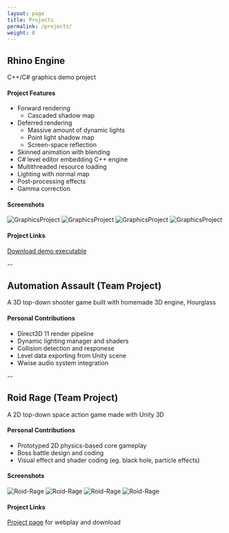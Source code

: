 ```yaml
---
layout: page
title: Projects
permalink: /projects/
weight: 0
---
```


## Rhino Engine
C++/C# graphics demo project

#### Project Features
* Forward rendering
  * Cascaded shadow map
* Deferred rendering
  * Massive amount of dynamic lights
  * Point light shadow map
  * Screen-space reflection
* Skinned animation with blending
* C# level editor embedding C++ engine
* Multithreaded resource loading
* Lighting with normal map
* Post-processing effects
* Gamma correction

#### Screenshots
![GraphicsProject](/img/GraphicsProject0.png)
![GraphicsProject](/img/GraphicsProject1.png)
![GraphicsProject](/img/GraphicsProject2.png)
![GraphicsProject](/img/GraphicsProject3.png)

#### Project Links
[Download demo executable](https://github.com/aosyang/FSGraphicsProject_Binary/releases/download/v0.1.1-alpha/GraphicsEngine_Demos.zip)

--

## Automation Assault (Team Project)
A 3D top-down shooter game built with homemade 3D engine, Hourglass

#### Personal Contributions
* Direct3D 11 render pipeline
* Dynamic lighting manager and shaders
* Collision detection and responese
* Level data exporting from Unity scene
* Wwise audio system integration

--

## Roid Rage (Team Project)
A 2D top-down space action game made with Unity 3D

#### Personal Contributions
* Prototyped 2D physics-based core gameplay
* Boss battle design and coding
* Visual effect and shader coding (eg. black hole, particle effects)

#### Screenshots
![Roid-Rage](/img/RoidRage0.png)
![Roid-Rage](/img/RoidRage1.png)
![Roid-Rage](/img/RoidRage2.png)
![Roid-Rage](/img/RoidRage3.png)

#### Project Links
[Project page](https://aosyang.itch.io/roid-rage) for webplay and download
